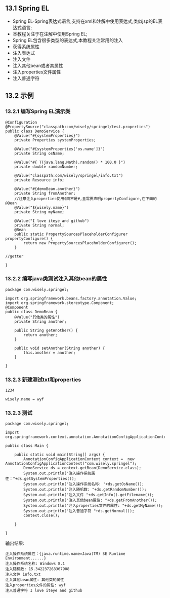 ## 13.1 Spring EL
- Spring EL-Spring表达式语言,支持在xml和注解中使用表达式,类似jsp的EL表达式语言;
- 本教程关注于在注解中使用Spring EL;
- Spring EL包含很多类型的表达式,本教程关注常用的注入
 - 获得系统属性
 - 注入表达式
 - 注入文件
 - 注入其他bean或者其属性
 - 注入properties文件属性
 - 注入普通字符

## 13.2 示例
### 13.2.1 编写Spring EL演示类
```
@Configuration
@PropertySource("classpath:com/wisely/springel/test.properties")
public class DemoService {
	@Value("#{systemProperties}")
	private Properties systemProperties;

	@Value("#{systemProperties['os.name']}")
	private String osName;

	@Value("#{ T(java.lang.Math).random() * 100.0 }")
	private double randomNumber;

	@Value("classpath:com/wisely/springel/info.txt")
	private Resource info;

	@Value("#{demoBean.another}")
	private String fromAnother;
	//注意注入properties使用$而不是#,且需要声明propertyConfigure,在下面的@Bean
	@Value("${wisely.name}")
	private String myName;

	@Value("I love iteye and github")
	private String normal;
	@Bean
	public static PropertySourcesPlaceholderConfigurer propertyConfigure() {
		return new PropertySourcesPlaceholderConfigurer();
	}

//getter

}

```

### 13.2.2 编写java类测试注入其他bean的属性
```
package com.wisely.springel;

import org.springframework.beans.factory.annotation.Value;
import org.springframework.stereotype.Component;
@Component
public class DemoBean {
    @Value("其他类的属性")
	private String another;

	public String getAnother() {
		return another;
	}

	public void setAnother(String another) {
		this.another = another;
	}

}

```

### 13.2.3 新建测试txt和properties
```
1234
```

```
wisely.name = wyf
```

### 13.2.3 测试
```
package com.wisely.springel;

import org.springframework.context.annotation.AnnotationConfigApplicationContext;

public class Main {

	public static void main(String[] args) {
		AnnotationConfigApplicationContext context =  new AnnotationConfigApplicationContext("com.wisely.springel");
		DemoService ds = context.getBean(DemoService.class);
		System.out.println("注入操作系统属性："+ds.getSystemProperties());
		System.out.println("注入操作系统名称: "+ds.getOsName());
		System.out.println("注入随机数: "+ds.getRandomNumber());
		System.out.println("注入文件 "+ds.getInfo().getFilename());
		System.out.println("注入其他bean属性: "+ds.getFromAnother());
		System.out.println("注入properties文件的属性: "+ds.getMyName());
		System.out.println("注入普通字符 "+ds.getNormal());
		context.close();

	}

}

```
输出结果:
```
注入操作系统属性：{java.runtime.name=Java(TM) SE Runtime Environment......}
注入操作系统名称: Windows 8.1
注入随机数: 15.342237263367908
注入文件 info.txt
注入其他bean属性: 其他类的属性
注入properties文件的属性: wyf
注入普通字符 I love iteye and github
```